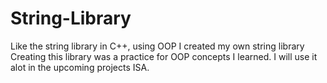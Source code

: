# String-Library
Like the string library in C++, using OOP I created my own string library
Creating this library was a practice for OOP concepts I learned.
I will use it alot in the upcoming projects ISA.
